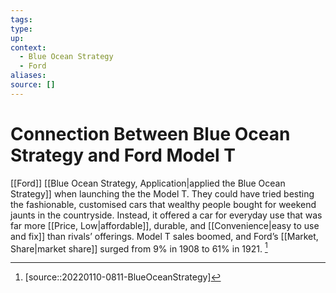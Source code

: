 ```yaml
---
tags:
type:
up:
context:
  - Blue Ocean Strategy
  - Ford
aliases:
source: []
---
```


# Connection Between Blue Ocean Strategy and Ford Model T

[[Ford]] [[Blue Ocean Strategy, Application|applied the Blue Ocean Strategy]] when launching the the Model T. They could have tried besting the fashionable, customised cars that wealthy people bought for weekend jaunts in the countryside. Instead, it offered a car for everyday use that was far more [[Price, Low|affordable]], durable, and [[Convenience|easy to use and fix]] than rivals’ offerings. Model T sales boomed, and Ford’s [[Market, Share|market share]] surged from 9% in 1908 to 61% in 1921. [^1]

[^1]: [source::20220110-0811-BlueOceanStrategy]
